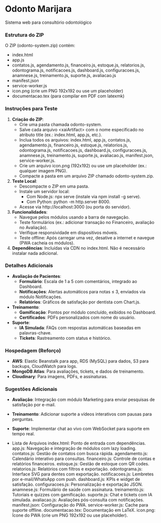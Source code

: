 # Odonto Marijara

Sistema web para consultório odontológico

### **Estrutura do ZIP**

O ZIP (odonto-system.zip) contém:

* index.html  
* app.js  
* contatos.js, agendamento.js, financeiro.js, estoque.js, relatorios.js, odontograma.js, notificacoes.js, dashboard.js, configuracoes.js, anamnese.js, treinamento.js, suporte.js, avaliacao.js  
* manifest.json  
* service-worker.js  
* icon.png (crie um PNG 192x192 ou use um placeholder)  
* documentacao.tex (para compilar em PDF com latexmk)

### **Instruções para Teste**

1. **Criação do ZIP**:  
   * Crie uma pasta chamada odonto-system.  
   * Salve cada arquivo \<xaiArtifact\> com o nome especificado no atributo title (ex.: index.html, app.js, etc.).  
   * Inclua todos os arquivos: index.html, app.js, contatos.js, agendamento.js, financeiro.js, estoque.js, relatorios.js, odontograma.js, notificacoes.js, dashboard.js, configuracoes.js, anamnese.js, treinamento.js, suporte.js, avaliacao.js, manifest.json, service-worker.js.  
   * Crie um arquivo icon.png (192x192) ou use um placeholder (ex.: qualquer imagem PNG).  
   * Compacte a pasta em um arquivo ZIP chamado odonto-system.zip.  
2. **Teste Local**:  
   * Descompacte o ZIP em uma pasta.  
   * Instale um servidor local:  
     * Com Node.js: npx serve (instale via npm install \-g serve).  
     * Com Python: python \-m http.server 8000\.  
   * Acesse via http://localhost:3000 (ou porta do servidor).  
3. **Funcionalidades**:  
   * Navegue pelos módulos usando a barra de navegação.  
   * Teste formulários (ex.: adicionar transação no Financeiro, avaliação no Avaliação).  
   * Verifique responsividade em dispositivos móveis.  
   * Teste offline: Após carregar uma vez, desative a internet e navegue (PWA cacheia os módulos).  
4. **Dependências**: Incluídas via CDN no index.html. Não é necessário instalar nada adicional.

### **Detalhes Adicionais**

* **Avaliação de Pacientes**:  
  * **Formulário**: Escala de 1 a 5 com comentários, integrado ao Dashboard.  
  * **Notificações**: Alertas automáticos para notas ≤ 3, enviados via módulo Notificações.  
  * **Relatórios**: Gráficos de satisfação por dentista com Chart.js.  
* **Treinamento**:  
  * **Gamificação**: Pontos por módulo concluído, exibidos no Dashboard.  
  * **Certificados**: PDFs personalizados com nome do usuário.  
* **Suporte**:  
  * **IA Simulada**: FAQs com respostas automáticas baseadas em palavras-chave.  
  * **Tickets**: Rastreamento com status e histórico.

### **Hospedagem (Reforço)**

* **AWS**: Elastic Beanstalk para app, RDS (MySQL) para dados, S3 para backups, CloudWatch para logs.  
* **MongoDB Atlas**: Para avaliações, tickets, e dados de treinamento.  
* **Cloudinary**: Para imagens, PDFs, e assinaturas.

### **Sugestões Adicionais**

* **Avaliação**: Integração com módulo Marketing para enviar pesquisas de satisfação por e-mail.  
* **Treinamento**: Adicionar suporte a vídeos interativos com pausas para perguntas.  
* **Suporte**: Implementar chat ao vivo com WebSocket para suporte em tempo real.

* Lista de Arquivos
index.html: Ponto de entrada com dependências.
app.js: Navegação e integração de módulos com lazy loading.
contatos.js: Gestão de contatos com busca rápida.
agendamento.js: Calendário interativo para consultas.
financeiro.js: Controle de contas e relatórios financeiros.
estoque.js: Gestão de estoque com QR codes.
relatorios.js: Relatórios com filtros e exportação.
odontograma.js: Interface SVG para dentes com exportação.
notificacoes.js: Lembretes por e-mail/WhatsApp com push.
dashboard.js: KPIs e widget de satisfação.
configuracoes.js: Personalização e exportação JSON.
anamnese.js: Formulário de saúde com assinatura.
treinamento.js: Tutoriais e quizzes com gamificação.
suporte.js: Chat e tickets com IA simulada.
avaliacao.js: Avaliações pós-consulta com notificações.
manifest.json: Configuração do PWA.
service-worker.js: Cache para suporte offline.
documentacao.tex: Documentação em LaTeX.
icon.png: Ícone do PWA (crie um PNG 192x192 ou use placeholder).


